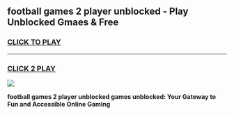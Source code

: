 
## football games 2 player unblocked - Play Unblocked Gmaes & Free
<h3>
<a href="https://premium.freeplayer.one?title=football_games_2_player_unblocked&ref=20F">CLICK TO PLAY</a></h3>
<hr>

<h3>
<a href="https://premium.freeplayer.one?title=football_games_2_player_unblocked&ref=20F">CLICK 2 PLAY</a>
  
</h3>

<a href="https://premium.freeplayer.one?title=football_games_2_player_unblocked&ref=20F/"><img src="https://clearcache.store/games.png"></a>


**football games 2 player unblocked games unblocked: Your Gateway to Fun and Accessible Online Gaming**
